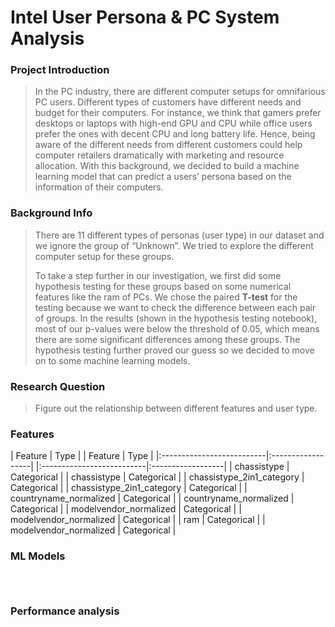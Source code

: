 # Intel User Persona & PC System Analysis

### Project Introduction

>
> In the PC industry, there are different computer setups for 
> omnifarious PC users. Different types of customers have different 
> needs and budget for their computers. For instance, we think that 
> gamers prefer desktops or laptops with high-end GPU and CPU while 
> office users prefer the ones with decent CPU and long battery life.
> Hence, being aware of the different needs from different customers 
> could help computer retailers dramatically with marketing and 
> resource allocation. With this background, we decided to build a 
> machine learning model that can predict a users’ persona based on 
> the information of their computers.
>



### Background Info


>
> There are 11 different types of personas (user type) in our 
> dataset and we ignore the group of “Unknown”. We tried to 
> explore the different computer setup for these groups. 
> 
> To take a step further in our investigation, we first 
> did some hypothesis testing for these groups based on 
> some numerical features like the ram of PCs. We chose 
> the paired **T-test** for the testing because we want to 
> check the difference between each pair of groups. In 
> the results (shown in the hypothesis testing notebook), 
> most of our p-values were below the threshold of 0.05, 
> which means there are some significant differences among 
> these groups. The hypothesis testing further proved our 
> guess so we decided to move on to some machine learning models.
>

### Research Question
> Figure out the relationship between different features and user type.


### Features

| Feature                   | Type              | | Feature                   | Type              |
|:--------------------------|:------------------| |:--------------------------|:------------------|
| chassistype               | Categorical       | | chassistype               | Categorical       |
| chassistype_2in1_category | Categorical       | | chassistype_2in1_category | Categorical       |
| countryname_normalized    | Categorical       | | countryname_normalized    | Categorical       |
| modelvendor_normalized    | Categorical       | | modelvendor_normalized    | Categorical       |
| ram                       | Categorical       | | modelvendor_normalized    | Categorical       |

### ML Models

```



```
### Performance analysis
```


```
